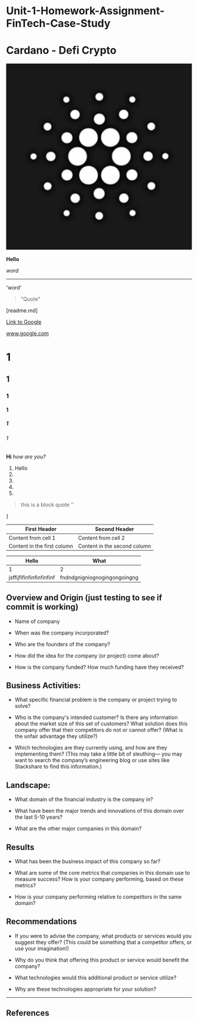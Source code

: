 # Unit-1-Homework-Assignment-FinTech-Case-Study
# Cardano - Defi Crypto 

![Cardano](cardano_logo.jpg)

**Hello**

*word*

---

'word'

> "Quote"

[readme.md]  

[Link to Google](www.google.com)

www.google.com


# 1
## 1
### 1
#### 1
##### 1
###### 1

**Hi** *how are you?*

1. Hello
1. 
3. 
4. 
1. 
    
> this is a block quote 
'<no idea what this is>'


   }



|First Header | Second Header|
-------- | -------------
Content from cell 1 | Content from cell 2
Content in the first column | Content in the second column



Hello | What 
-----|-----
1 | 2
jsffijfifinfinfinfinfinf| fndndgnigniognogingongoingng






## Overview and Origin (just testing to see if commit is working)

* Name of company

* When was the company incorporated?

* Who are the founders of the company?

* How did the idea for the company (or project) come about?

* How is the company funded? How much funding have they received?


## Business Activities:

* What specific financial problem is the company or project trying to solve?

* Who is the company's intended customer?  Is there any information about the market size of this set of customers?
What solution does this company offer that their competitors do not or cannot offer? (What is the unfair advantage they utilize?)

* Which technologies are they currently using, and how are they implementing them? (This may take a little bit of sleuthing–– you may want to search the company’s engineering blog or use sites like Stackshare to find this information.)


## Landscape:

* What domain of the financial industry is the company in?

* What have been the major trends and innovations of this domain over the last 5-10 years?

* What are the other major companies in this domain?


## Results

* What has been the business impact of this company so far?

* What are some of the core metrics that companies in this domain use to measure success? How is your company performing, based on these metrics?

* How is your company performing relative to competitors in the same domain?


## Recommendations

* If you were to advise the company, what products or services would you suggest they offer? (This could be something that a competitor offers, or use your imagination!)

* Why do you think that offering this product or service would benefit the company?

* What technologies would this additional product or service utilize?

* Why are these technologies appropriate for your solution?





---
## References 
